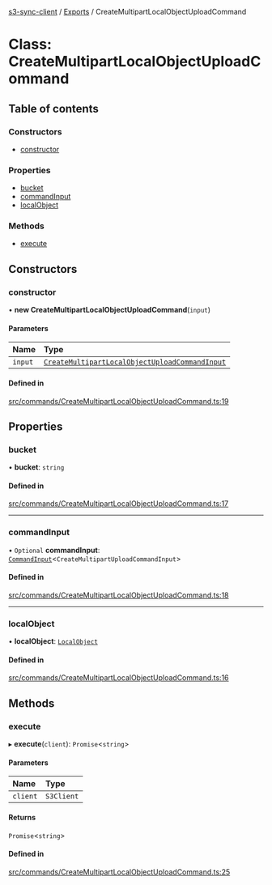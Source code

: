 [s3-sync-client](../README.md) / [Exports](../modules.md) / CreateMultipartLocalObjectUploadCommand

# Class: CreateMultipartLocalObjectUploadCommand

## Table of contents

### Constructors

- [constructor](CreateMultipartLocalObjectUploadCommand.md#constructor)

### Properties

- [bucket](CreateMultipartLocalObjectUploadCommand.md#bucket)
- [commandInput](CreateMultipartLocalObjectUploadCommand.md#commandinput)
- [localObject](CreateMultipartLocalObjectUploadCommand.md#localobject)

### Methods

- [execute](CreateMultipartLocalObjectUploadCommand.md#execute)

## Constructors

### constructor

• **new CreateMultipartLocalObjectUploadCommand**(`input`)

#### Parameters

| Name | Type |
| :------ | :------ |
| `input` | [`CreateMultipartLocalObjectUploadCommandInput`](../modules.md#createmultipartlocalobjectuploadcommandinput) |

#### Defined in

[src/commands/CreateMultipartLocalObjectUploadCommand.ts:19](https://github.com/jeanbmar/s3-sync-client/blob/aff45e9/src/commands/CreateMultipartLocalObjectUploadCommand.ts#L19)

## Properties

### bucket

• **bucket**: `string`

#### Defined in

[src/commands/CreateMultipartLocalObjectUploadCommand.ts:17](https://github.com/jeanbmar/s3-sync-client/blob/aff45e9/src/commands/CreateMultipartLocalObjectUploadCommand.ts#L17)

___

### commandInput

• `Optional` **commandInput**: [`CommandInput`](../modules.md#commandinput)<`CreateMultipartUploadCommandInput`\>

#### Defined in

[src/commands/CreateMultipartLocalObjectUploadCommand.ts:18](https://github.com/jeanbmar/s3-sync-client/blob/aff45e9/src/commands/CreateMultipartLocalObjectUploadCommand.ts#L18)

___

### localObject

• **localObject**: [`LocalObject`](LocalObject.md)

#### Defined in

[src/commands/CreateMultipartLocalObjectUploadCommand.ts:16](https://github.com/jeanbmar/s3-sync-client/blob/aff45e9/src/commands/CreateMultipartLocalObjectUploadCommand.ts#L16)

## Methods

### execute

▸ **execute**(`client`): `Promise`<`string`\>

#### Parameters

| Name | Type |
| :------ | :------ |
| `client` | `S3Client` |

#### Returns

`Promise`<`string`\>

#### Defined in

[src/commands/CreateMultipartLocalObjectUploadCommand.ts:25](https://github.com/jeanbmar/s3-sync-client/blob/aff45e9/src/commands/CreateMultipartLocalObjectUploadCommand.ts#L25)
